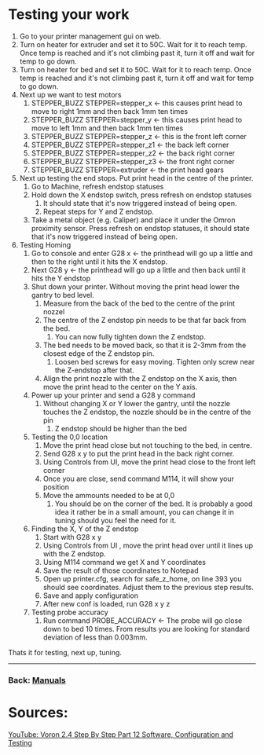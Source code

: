 # Testing your work
1. Go to your printer management gui on web.
2. Turn on heater for extruder and set it to 50C. Wait for it to reach temp. Once temp is reached and it's not climbing past it, turn it off and wait for temp to go down.
3. Turn on heater for bed and set it to 50C. Wait for it to reach temp. Once temp is reached and it's not climbing past it, turn it off and wait for temp to go down.
4. Next up we want to test motors
   1. STEPPER_BUZZ STEPPER=stepper_x <- this causes print head to move to right 1mm and then back 1mm ten times
   2. STEPPER_BUZZ STEPPER=stepper_y <- this causes print head to move to left 1mm and then back 1mm ten times
   3. STEPPER_BUZZ STEPPER=stepper_z <- this is the front left corner
   4. STEPPER_BUZZ STEPPER=stepper_z1 <- the back left corner
   5. STEPPER_BUZZ STEPPER=stepper_z2 <- the back right corner
   6. STEPPER_BUZZ STEPPER=stepper_z3 <- the front right corner
   7. STEPPER_BUZZ STEPPER=extruder <- the print head gears
5. Next up testing the end stops. Put print head in the centre of the printer.
   1. Go to Machine, refresh endstop statuses
   2. Hold down the X endstop switch, press refresh on endstop statuses
      1. It should state that it's now triggered instead of being open.
      2. Repeat steps for Y and Z endstop.
   3. Take a metal object (e.g. Caliper) and place it under the Omron proximity sensor. Press refresh on endstop statuses, it should state that it's now triggered instead of being open.
6. Testing Homing
   1. Go to console and enter G28 x <- the printhead will go up a little and then to the right until it hits the X endstop.
   2. Next G28 y <- the printhead will go up a little and then back until it hits the Y endstop
   3. Shut down your printer. Without moving the print head lower the gantry to bed level.
      1. Measure from the back of the bed to the centre of the print nozzel
      2. The centre of the Z endstop pin needs to be that far back from the bed.
         1. You can now fully tighten down the Z endstop.
      3. The bed needs to be moved back, so that it is 2-3mm from the closest edge of the Z endstop pin.
         1. Loosen bed screws for easy moving. Tighten only screw near the Z-endstop after that.
      4. Align the print nozzle with the Z endstop on the X axis, then move the print head to the center on the Y axis.
   4. Power up your printer and send a G28 y command
      1. Without changing X or Y lower the gantry, until the nozzle touches the Z endstop, the nozzle should be in the centre of the pin
         1. Z endstop should be higher than the bed
   5. Testing the 0,0 location
      1. Move the print head close but not touching to the bed, in centre.
      2. Send G28 x y to put the print head in the back right corner.
      3. Using Controls from UI, move the print head close to the front left corner
      4. Once you are close, send command M114, it will show your position
      5. Move the ammounts needed to be at 0,0
         1. You should be on the corner of the bed. It is probably a good idea it rather be in a small amount, you can change it in tuning should you feel the need for it.
   6. Finding the X, Y of the Z endstop
      1. Start with G28 x y
      2. Using Controls from UI , move the print head over until it lines up with the Z endstop.
      3. Using M114 command we get X and Y coordinates
      4. Save the result of those coordinates to Notepad
      5. Open up printer.cfg, search for safe_z_home, on line 393 you should see coordinates. Adjust them to the previous step results.
      6. Save and apply configuration
      7. After new conf is loaded, run G28 x y z
   7. Testing probe accuracy
      1. Run command PROBE_ACCURACY <- The probe will go close down to bed 10 times. From results you are looking for standard deviation of less than 0.003mm.

Thats it for testing, next up, tuning.


---
### Back: [Manuals](../Readme.md)

# Sources:
[YouTube: Voron 2.4 Step By Step Part 12 Software, Configuration and Testing](https://youtu.be/yfRtpPPcnN8)